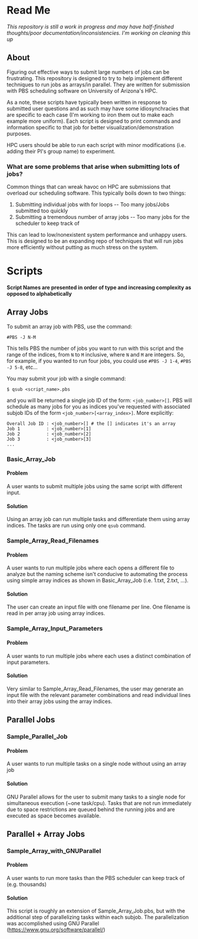 # Read Me

_This repository is still a work in progress and may have half-finished thoughts/poor documentation/inconsistencies. I'm working on cleaning this up_

## About
Figuring out effective ways to submit large numbers of jobs can be frustrating. This repository is designed to try to help implement different techniques to run jobs as arrays/in parallel. They are written for submission with PBS scheduling software on University of Arizona's HPC. 

As a note, these scripts have typically been written in response to submitted user questions and as such may have some idiosynchracies that are specific to each case (I'm working to iron them out to make each example more uniform). Each script is designed to print commands and information specific to that job for better visualization/demonstration purposes. 

HPC users should be able to run each script with minor modifications (i.e. adding their PI's group name) to experiment.


### What are some problems that arise when submitting lots of jobs?

Common things that can wreak havoc on HPC are submissions that overload our scheduling software. This typically boils down to two things:

1. Submitting individual jobs with for loops    -- Too many jobs/Jobs submitted too quickly
2. Submitting a tremendous number of array jobs -- Too many jobs for the scheduler to keep track of

This can lead to low/nonexistent system performance and unhappy users. This is designed to be an expanding repo of techniques that will run jobs more efficiently without putting as much stress on the system. 




# Scripts

**Script Names are presented in order of type and increasing complexity as opposed to alphabetically**

## Array Jobs

To submit an array job with PBS, use the command:

```
#PBS -J N-M
```
This tells PBS the number of jobs you want to run with this script and the range of the indices, from ```N``` to ```M``` inclusive, where ```N``` and ```M``` are integers. So, for example, if you wanted to run four jobs, you could use ```#PBS -J 1-4```, ```#PBS -J 5-8```, etc... 

You may submit your job with a single command:

```
$ qsub <script_name>.pbs
```

and you will be returned a single job ID of the form: ```<job_number>[]```. PBS will schedule as many jobs for you as indices you've requested with associated subjob IDs of the form ```<job_number>[<array_index>]```. More explicitly:

```
Overall Job ID : <job_number>[] # the [] indicates it's an array
Job 1          : <job_number>[1]
Job 2          : <job_number>[2]
Job 3          : <job_number>[3]
...
```


### Basic_Array_Job

#### Problem

A user wants to submit multiple jobs using the same script with different input.

#### Solution

Using an array job can run multiple tasks and differentiate them using array indices. The tasks are run using only one ```qsub``` command.


### Sample_Array_Read_Filenames


#### Problem

A user wants to run multiple jobs where each opens a different file to analyze but the naming scheme isn't conducive to automating the process using simple array indices as shown in Basic_Array_Job (i.e. 1.txt, 2.txt, ...).

#### Solution

The user can create an input file with one filename per line. One filename is read in per array job using array indices. 

### Sample_Array_Input_Parameters

#### Problem

A user wants to run multiple jobs where each uses a distinct combination of input parameters. 

#### Solution

Very similar to Sample_Array_Read_Filenames, the user may generate an input file with the relevant parameter combinations and read individual lines into their array jobs using the array indices.





## Parallel Jobs

### Sample_Parallel_Job

#### Problem
A user wants to run multiple tasks on a single node without using an array job

#### Solution
GNU Parallel allows for the user to submit many tasks to a single node for simultaneous execution (~one task/cpu). Tasks that are not run immediately due to space restrictions are queued behind the running jobs and are executed as space becomes available.

## Parallel + Array Jobs

### Sample_Array_with_GNUParallel

#### Problem

A user wants to run more tasks than the PBS scheduler can keep track of (e.g. thousands)

#### Solution

This script is roughly an extension of Sample_Array_Job.pbs, but with the additional step of parallelizing tasks within each subjob. The parallelization was accomplished using GNU Parallel (https://www.gnu.org/software/parallel/)

